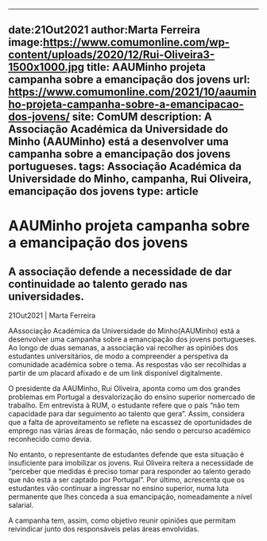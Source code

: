 
---
date:21Out2021
author:Marta Ferreira
image:https://www.comumonline.com/wp-content/uploads/2020/12/Rui-Oliveira3-1500x1000.jpg
title: AAUMinho projeta campanha sobre a emancipação dos jovens
url: https://www.comumonline.com/2021/10/aauminho-projeta-campanha-sobre-a-emancipacao-dos-jovens/
site: ComUM
description: A Associação Académica da Universidade do Minho (AAUMinho) está a desenvolver uma campanha sobre a emancipação dos jovens portugueses.
tags: Associação Académica da Universidade do Minho, campanha, Rui Oliveira, emancipação dos jovens
type: article
---


# AAUMinho projeta campanha sobre a emancipação dos jovens

## A associação defende a necessidade de dar continuidade ao talento gerado nas universidades.

21Out2021 | Marta Ferreira

AAssociação Académica da Universidade do Minho(AAUMinho) está a desenvolver uma campanha sobre a emancipação dos jovens portugueses. Ao longo de duas semanas, a associação vai recolher as opiniões dos estudantes universitários, de modo a compreender a perspetiva da comunidade académica sobre o tema. As respostas vão ser recolhidas a partir de um placard afixado e de um link disponível digitalmente.

O presidente da AAUMinho, Rui Oliveira, aponta como um dos grandes problemas em Portugal a desvalorização do ensino superior nomercado de trabalho. Em entrevista à RUM, o estudante refere que o país “não tem capacidade para dar seguimento ao talento que gera”. Assim, considera que a falta de aproveitamento se reflete na escassez de oportunidades de emprego nas várias áreas de formação, não sendo o percurso académico reconhecido como devia.

No entanto, o representante de estudantes defende que esta situação é insuficiente para imobilizar os jovens. Rui Oliveira reitera a necessidade de “perceber que medidas é preciso tomar para responder ao talento gerado que não está a ser captado por Portugal”. Por último, acrescenta que os estudantes vão continuar a ingressar no ensino superior, numa luta permanente que lhes conceda a sua emancipação, nomeadamente a nível salarial.

A campanha tem, assim, como objetivo reunir opiniões que permitam reivindicar junto dos responsáveis pelas áreas envolvidas.

